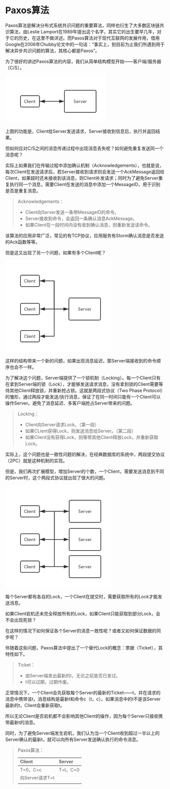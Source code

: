 # Paxos算法

Paxos算法是解决分布式系统共识问题的重要算法，同样也衍生了大多数区块链共识算法，由Leslie Lamport在1989年提出这个名字，其实它的出生要早几年，对于它的历史，在这里不做详述。而Paxos算法对于现代互联网的发展作用，借用Google在2006年Chubby论文中的一句话：“事实上，到目前为止我们所遇到用于解决异步共识问题的算法，其核心都是Paxos”。

为了很好的讲述Paxos算法的内容，我们从简单结构模型开始——客户端/服务器（C/S）。

![](/assets/1.1.5.png)

上图的功能是，Client给Server发送请求，Server接收到信息后，执行并返回结果。

但如何应对C/S之间的消息传递过程中出现消息丢失呢？如何避免重复发送同一个消息呢？

实际上如果我们在传输过程中添加确认机制（Acknowledgements），也就是说，每次Client在发送请求后，若Server接收到请求则会发送一个AckMessage返回给Client，如果超时还未接收到该消息，则Client补发请求；同时为了避免Server重复执行同一个消息，需要Client在发送的消息中添加一个MessageID，用于识别是否是重复消息。

> Acknowledgements：
>
> * Client向Server发送一条带MessageID的命令。
> * Server接收到命令，会返回一条确认消息AckMessage。
> * 如果Client在一段时间内没有收到确认消息，则重新发送该命令。

该算法的应用非常广泛，常见的有TCP协议，应用服务有Storm确认消息是否发送的Ack函数等等。

但是这又出现了另一个问题，如果有多个Client呢？

![](/assets/1.1.6.png)

这样的结构带来一个新的问题，如果出现消息延迟，那Server端接收到的命令顺序也会不一样。

为了解决这个问题，Server端提供了一个锁机制（Locking）。每一个Client只有在拿到Server端的锁（Lock），才能够发送请求消息，没有拿到锁的Client需要等待其他Client释放锁，并重新抢占锁。这就是两段式协议（Two Phase Protocol）的雏形，通过两段才能发送/执行消息，保证了在同一时间只能有一个Client可以操作Server。避免了消息延迟、多客户端抢占Server带来的问题。

> Locking：
>
> * Client向Server请求Lock。（第一段）
> * 如果CLient获得Lock，则发送消息给Server。（第二段）
> * 如果Client没有获得Lock，则等带其他Client释放Lock，并重新获取Lock。

实际上，这个问题也是一致性问题的解决，在经典数据库的系统中，两段提交协议（2PC）就是这种机制的实现。

但是，我们再次扩展模型，增加Server的个数，一个Client，需要发送消息到不同的Server时，这个两段式协议就出现了很大的问题。

![](/assets/1.1.7.png)

每个Server都有各自的Lock，一个Client在提交时，需要获取所有的Lock才能发送消息。

如果Client宕机还未完全释放所有的Lock，如果Client只能获取到部分Lock，会不会出现死锁？

在这样的情况下如何保证各个Server的消息一致性呢？或者又如何保证数据的同步呢？

伴随着这些问题，Paxos算法中提出了一个替代Lock的概念：票据（Ticket），其特性如下。

> Ticket：
>
> * 由Server端发出最新的t，无论之前是否已发过。
> * t可以过期，过期作废。

正常情况下，一个Client会先获取每个Server的最新的Ticket——t，并在请求的消息中携带该t，消息结构是最新t和命令c（t，c）。如果消息中的t不是该Server最新的t，Client会重新获取t。

所以无论Client是否宕机都不会影响其他Client的操作，因为每个Server只接收携带最新t的消息。

同时，为了避免Server端发生宕机，我们认为当一个Client收到超过一半以上的Server确认的最新t，就可以向所有Server发送确认执行的命令消息。

> Paxos算法：
>
> | Client | Server |
> | :--- | :--- |
> | T=0，C=c | T=t，C=0 |
> | 向Server请求T=t |  |
> |  |  |



